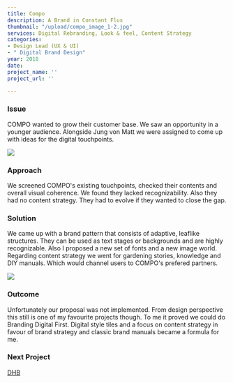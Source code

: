 ```yaml
---
title: Compo
description: A Brand in Constant Flux
thumbnail: "/upload/compo_image_1-2.jpg"
services: Digital Rebranding, Look & feel, Content Strategy
categories:
- Design Lead (UX & UI)
- " Digital Brand Design"
year: 2018
date: 
project_name: ''
project_url: ''

---
```

### Issue

COMPO wanted to grow their customer base. We saw an opportunity in a younger audience. Alongside Jung von Matt we were assigned to come up with ideas for the digital touchpoints.

![](/upload/compo_image_2-1.jpg)

### Approach

<p class="einleser">We screened COMPO's existing touchpoints, checked their contents and overall visual coherence. We found they lacked recognizability. Also they had no content strategy. They had to evolve if they wanted to close the gap.</p>

### Solution

We came up with a brand pattern that consists of adaptive, leaflike structures. They can be used as text stages or backgrounds and are highly recognizable. Also I proposed a new set of fonts and a new image world. Regarding content strategy we went for gardening stories, knowledge and DIY manuals. Which would channel users to COMPO's prefered partners.

![](/upload/compo_image_3.jpg)

### Outcome

Unfortunately our proposal was not implemented. From design perspective this still is one of my favourite projects though. To me it proved we could do Branding Digital First. Digital style tiles and a focus on content strategy in favour of brand strategy and classic brand manuals became a formula for me.

### **Next Project**

[DHB](/works/dhb.html)